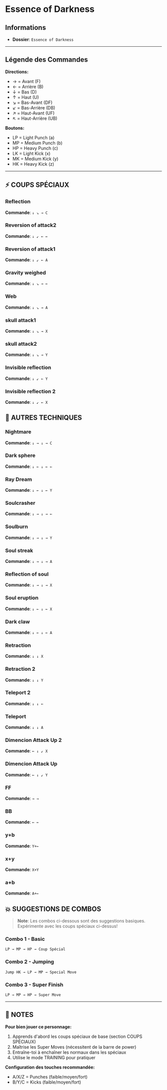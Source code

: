 # Essence of Darkness

## Informations
- **Dossier**: `Essence of Darkness`

---

## Légende des Commandes

**Directions:**
- → = Avant (F)
- ← = Arrière (B)
- ↓ = Bas (D)
- ↑ = Haut (U)
- ↘ = Bas-Avant (DF)
- ↙ = Bas-Arrière (DB)
- ↗ = Haut-Avant (UF)
- ↖ = Haut-Arrière (UB)

**Boutons:**
- LP = Light Punch (a)
- MP = Medium Punch (b)
- HP = Heavy Punch (c)
- LK = Light Kick (x)
- MK = Medium Kick (y)
- HK = Heavy Kick (z)

---

## ⚡ COUPS SPÉCIAUX

### Reflection
**Commande**: `↓ ↘ → C`

### Reversion of attack2
**Commande**: `↓ ↙ ← ←`

### Reversion of attack1
**Commande**: `↓ ↙ ← A`

### Gravity weighed
**Commande**: `↓ ↘ → ←`

### Web
**Commande**: `↓ ↘ → A`

### skull attack1
**Commande**: `↓ ↘ → X`

### skull attack2
**Commande**: `↓ ↘ → Y`

### Invisible reflection
**Commande**: `↓ ↙ ← Y`

### Invisible reflection 2
**Commande**: `↓ ↙ ← X`


## 🎯 AUTRES TECHNIQUES

### Nightmare
**Commande**: `↓ → ↓ → C`

### Dark sphere
**Commande**: `↓ ← ↓ ← ←`

### Ray Dream
**Commande**: `↓ ← ↓ ← Y`

### Soulcrasher
**Commande**: `↓ → ↓ → ←`

### Soulburn
**Commande**: `↓ → ↓ → Y`

### Soul streak
**Commande**: `↓ → ↓ → A`

### Reflection of soul
**Commande**: `↓ → ↓ → X`

### Soul eruption
**Commande**: `↓ ← ↓ ← X`

### Dark claw
**Commande**: `↓ ← ↓ ← A`

### Retraction
**Commande**: `↓ ↓ X`

### Retraction 2
**Commande**: `↓ ↓ Y`

### Teleport 2
**Commande**: `↓ ↓ ←`

### Teleport
**Commande**: `↓ ↓ A`

### Dimencion Attack Up 2
**Commande**: `← ↓ ↙ X`

### Dimencion Attack Up
**Commande**: `← ↓ ↙ Y`

### FF
**Commande**: `→ →`

### BB
**Commande**: `← ←`

### y+b
**Commande**: `Y+←`

### x+y
**Commande**: `X+Y`

### a+b
**Commande**: `A+←`


## 💥 SUGGESTIONS DE COMBOS

> **Note**: Les combos ci-dessous sont des suggestions basiques. Expérimente avec les coups spéciaux ci-dessus!

### Combo 1 - Basic
```
LP → MP → HP → Coup Spécial
```

### Combo 2 - Jumping
```
Jump HK → LP → MP → Special Move
```

### Combo 3 - Super Finish
```
LP → MP → HP → Super Move
```

---

## 📝 NOTES

**Pour bien jouer ce personnage:**
1. Apprends d'abord les coups spéciaux de base (section COUPS SPÉCIAUX)
2. Maîtrise les Super Moves (nécessitent de la barre de power)
3. Entraîne-toi à enchaîner les normaux dans les spéciaux
4. Utilise le mode TRAINING pour pratiquer

**Configuration des touches recommandée:**
- A/X/Z = Punches (faible/moyen/fort)
- B/Y/C = Kicks (faible/moyen/fort)


